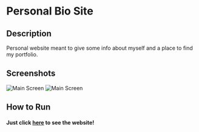 # Personal Bio Site

## Description

Personal website meant to give some info about myself and a place to find my portfolio.

## Screenshots

![Main Screen](https://i.imgur.com/wb71Rrc.png)
![Main Screen](https://i.imgur.com/w45i5tQ.png)

## How to Run

#### Just click [here](https://mushroom-picker-f8c05.web.app) to see the website!
